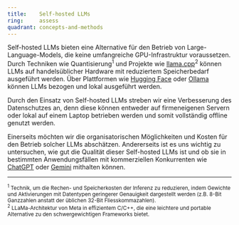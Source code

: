 ```yaml
---
title:    Self-hosted LLMs  
ring:     assess  
quadrant: concepts-and-methods
---
```


Self-hosted LLMs bieten eine Alternative für den Betrieb von Large-Language-Models, die keine umfangreiche
GPU-Infrastruktur voraussetzen. Durch Techniken wie Quantisierung<sup>1</sup> und Projekte wie
[llama.cpp][llamaCpp]<sup>2</sup> können LLMs auf handelsüblicher Hardware mit reduziertem Speicherbedarf ausgeführt
werden. Über Plattformen wie [Hugging Face][huggingFace] oder [Ollama][ollama] können LLMs bezogen und lokal ausgeführt
werden.

Durch den Einsatz von Self-hosted LLMs streben wir eine Verbesserung des Datenschutzes an, denn diese können entweder auf firmeneigenen Servern oder lokal auf einem Laptop betrieben werden und somit vollständig offline genutzt werden.

Einerseits möchten wir die organisatorischen Möglichkeiten und Kosten für den Betrieb solcher LLMs abschätzen.
Andererseits ist es uns wichtig zu untersuchen, wie gut die Qualität dieser Self-hosted LLMs ist und ob sie in
bestimmten Anwendungsfällen mit kommerziellen Konkurrenten wie [ChatGPT][chatGPT] oder [Gemini][gemini] mithalten
können.

___
<small><sup>1</sup> Technik, um die Rechen- und Speicherkosten der Inferenz zu reduzieren, indem
Gewichte und Aktivierungen mit Datentypen geringerer Genauigkeit dargestellt werden (z.B. 8-Bit Ganzzahlen anstatt der
üblichen 32-Bit Fliesskommazahlen).</small><br>
<small><sup>2</sup> LLaMa-Architektur von Meta in effizientem C/C++, die eine leichtere und portable Alternative zu
den schwergewichtigen Frameworks bietet.</small>

[huggingFace]: https://huggingface.co
[ollama]: https://ollama.ai
[chatGPT]: https://chat.openai.com
[gemini]: https://gemini.google.com
[llamaCpp]: https://github.com/ggerganov/llama.cpp
